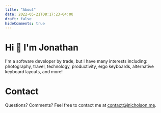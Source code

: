 ```yaml
---
title: "About"
date: 2022-05-21T08:17:23-04:00
draft: false
hideComments: true
---
```


# Hi 👋 I'm Jonathan 

I'm a software developer by trade, but I have many interests including: photography, travel, technology, productivity, ergo keyboards, alternative keyboard layouts, and more!


# Contact

Questions? Comments? Feel free to contact me at [contact@jnicholson.me](mailto:contact@jnicholson.me).